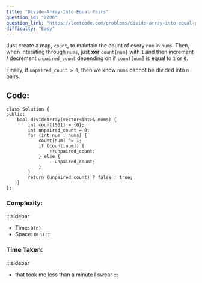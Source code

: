 ```yaml
---
title: "Divide-Array-Into-Equal-Pairs"
question_id: "2206"
question_link: "https://leetcode.com/problems/divide-array-into-equal-pairs/"
difficulty: "Easy"
---
```


Just create a map, `count`, to maintain the count of every `num` in `nums`.
Then, when interating through `nums`, just **xor** `count[num]` with `1`
and then increment / decrement `unpaired_count` depending on if `count[num]` is equal to `1` or `0`.

Finally, if `unpaired_count > 0`, then we know `nums` cannot be divided into `n` pairs.

## Code<span>:</span>

```{.cpp}
class Solution {
public:
    bool divideArray(vector<int>& nums) {
        int count[501] = {0};
        int unpaired_count = 0;
        for (int num : nums) {
            count[num] ^= 1;
            if (count[num]) {
                ++unpaired_count;
            } else {
                --unpaired_count;
            }
        }
        return (unpaired_count) ? false : true;
    }  
};
```

### Complexity<span>:</span>

:::sidebar
- Time: `O(n)`
- Space: `O(n)`
:::

### Time Taken<span>:</span>

:::sidebar
- that took me less than a minute I swear
:::
